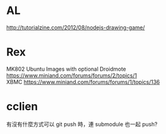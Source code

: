 # AL

<http://tutorialzine.com/2012/08/nodejs-drawing-game/>  

# Rex

MK802 Ubuntu Images with optional Droidmote <https://www.miniand.com/forums/forums/2/topics/1>  
XBMC <https://www.miniand.com/forums/forums/1/topics/136>  

# cclien

有沒有什麼方式可以 git push 時，連 submodule 也一起 push?